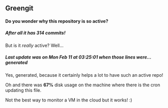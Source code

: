 ## Greengit

#### Do you wonder why this repository is so active?

##### After all it has 314 commits!

But is it *really* active? Well...

##### Last update was on Mon Feb 11 at 03:25:01 when those lines were... generated

Yes, generated, because it certainly helps a lot to have such an active repo!

Oh and there was **67%** disk usage on the machine
where there is the cron updating this file.

Not the best way to monitor a VM in the cloud but it works! :)
